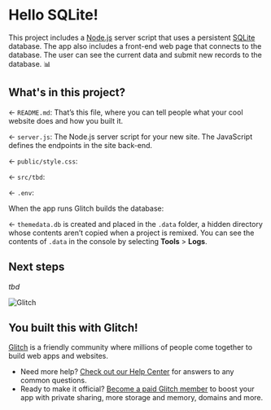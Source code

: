# Hello SQLite!

This project includes a [Node.js](https://nodejs.org/en/about/) server script that uses a persistent [SQLite](https://www.sqlite.org) database. The app also includes a front-end web page that connects to the database. The user can see the current data and submit new records to the database. 📊

## What's in this project?

← `README.md`: That’s this file, where you can tell people what your cool website does and how you built it.

← `server.js`: The Node.js server script for your new site. The JavaScript defines the endpoints in the site back-end.

← `public/style.css`:

← `src/tbd`:

← `.env`:

When the app runs Glitch builds the database:

← `themedata.db` is created and placed in the `.data` folder, a hidden directory whose contents aren’t copied when a project is remixed. You can see the contents of `.data` in the console by selecting __Tools__ >  __Logs__.

## Next steps

_tbd_

![Glitch](https://cdn.glitch.com/a9975ea6-8949-4bab-addb-8a95021dc2da%2FLogo_Color.svg?v=1602781328576)

## You built this with Glitch!

[Glitch](https://glitch.com) is a friendly community where millions of people come together to build web apps and websites.

- Need more help? [Check out our Help Center](https://help.glitch.com/) for answers to any common questions.
- Ready to make it official? [Become a paid Glitch member](https://glitch.com/pricing) to boost your app with private sharing, more storage and memory, domains and more.
